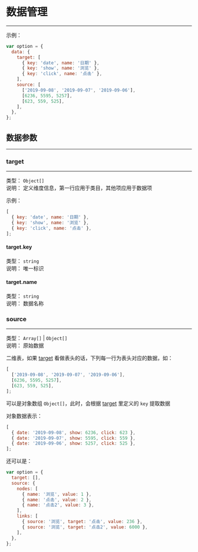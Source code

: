 # 数据管理

---

示例：

```js
var option = {
  data: {
    target: [
      { key: 'date', name: '日期' },
      { key: 'show', name: '浏览' },
      { key: 'click', name: '点击' },
    ],
    source: [
      ['2019-09-08', '2019-09-07', '2019-09-06'],
      [6236, 5595, 5257],
      [623, 559, 525],
    ],
  },
};
```

## 数据参数

---

### target

---

类型： `Object[]`  
说明： 定义维度信息，第一行应用于类目，其他项应用于数据项

示例：

```js
[
  { key: 'date', name: '日期' },
  { key: 'show', name: '浏览' },
  { key: 'click', name: '点击' },
];
```

#### target.key

类型： `string`  
说明： 唯一标识

#### target.name

类型： `string`  
说明： 数据名称

### source

---

类型： `Array[]` | `Object[]`  
说明： 原始数据

二维表，如果 [target](#target) 看做表头的话，下列每一行为表头对应的数据，如：

```js
[
  ['2019-09-08', '2019-09-07', '2019-09-06'],
  [6236, 5595, 5257],
  [623, 559, 525],
];
```

可以是对象数组 `Object[]`，此时，会根据 [target](#target) 里定义的 `key` 提取数据

对象数据表示：

```js
[
  { date: '2019-09-08', show: 6236, click: 623 },
  { date: '2019-09-07', show: 5595, click: 559 },
  { date: '2019-09-06', show: 5257, click: 525 },
];
```

还可以是：

```js
var option = {
  target: [],
  source: {
    nodes: [
      { name: '浏览', value: 1 },
      { name: '点击', value: 2 },
      { name: '点击2', value: 3 },
    ],
    links: [
      { source: '浏览', target: '点击', value: 236 },
      { source: '浏览', target: '点击2', value: 6000 },
    ],
  },
};
```
